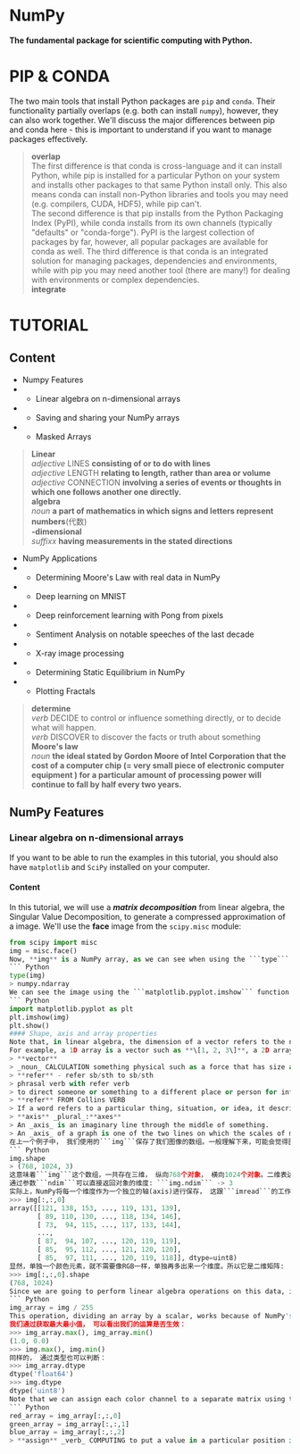 # NumPy  
**The fundamental package for scientific computing with Python.**  
# PIP & CONDA  
The two main tools that install Python packages are ```pip``` and ```conda```. Their functionality partially overlaps (e.g. both can install ```numpy```), however, they can also work
together. We'll discuss the major differences between pip and conda here - this is important to understand if you want to manage packages effectively.  
> **overlap**  
The first difference is that conda is cross-language and it can install Python, while pip is installed for a particular Python on your system and installs other packages to that
same Python install only. This also means conda can install non-Python libraries and tools you may need (e.g. compilers, CUDA, HDF5), while pip can't.  
The second difference is that pip installs from the Python Packaging Index (PyPI), while conda installs from its own channels (typically "defaults" or "conda-forge"). PyPI is the 
largest collection of packages by far, however, all popular packages are available for conda as well.
The third difference is that conda is an integrated solution for managing packages, dependencies and environments, while with pip you may need another tool (there are many!) for
dealing with environments or complex dependencies.  
> **integrate**
# TUTORIAL  
## Content  
- Numpy Features  
- - Linear algebra on n-dimensional arrays  
- - Saving and sharing your NumPy arrays  
- - Masked Arrays
> **Linear**  
> _adjective_ LINES **consisting of or to do with lines**  
> _adjective_ LENGTH **relating to length, rather than area or volume**  
> _adjective_ CONNECTION **involving a series of events or thoughts in which one follows another one directly.**    
> **algebra**  
> _noun_ **a part of mathematics in which signs and letters represent numbers**(代数)  
> **-dimensional**  
> _suffixx_ **having measurements in the stated directions**
- NumPy Applications  
- - Determining Moore's Law with real data in NumPy  
- - Deep learning on MNIST  
- - Deep reinforcement learning with Pong from pixels  
- - Sentiment Analysis on notable speeches of the last decade   
- - X-ray image processing  
- - Determining Static Equilibrium in NumPy  
- - Plotting Fractals  
> **determine**  
> _verb_ DECIDE to control or influence something directly, or to decide what will happen.  
> _verb_ DISCOVER to discover the facts or truth about something  
> **Moore's law**  
> _noun_ **the ideal stated by Gordon Moore of Intel Corporation that the cost of a computer chip (= very small piece of electronic computer equipment ) for a particular amount of processing power will continue to fall by half every two years.**  
## NumPy Features
### Linear algebra on n-dimensional arrays   
If you want to be able to run the examples in this tutorial, you should also have ```matplotlib``` and ```SciPy``` installed on your computer.
#### Content  
In this tutorial, we will use a ***matrix decomposition*** from linear algebra, the Singular Value Decomposition, to generate a compressed approximation of a image. We'll use the **face** image from the ```scipy.misc``` module:  
``` Python
from scipy import misc
img = misc.face()
Now, **img** is a NumPy array, as we can see when using the ```type``` function:  
``` Python
type(img)
> numpy.ndarray  
We can see the image using the ```matplotlib.pyplot.imshow``` function to display plots:  
``` Python  
import matplotlib.pyplot as plt  
plt.imshow(img)
plt.show()
#### Shape, axis and array properties  
Note that, in linear algebra, the dimension of a vector refers to the number of entries in an array. In  NumPy, it instead defines the number of axes.
For example, a 1D array is a vector such as **\[1, 2, 3\]**, a 2D array is a matrix, and so forth.  
> **vector**
> _noun_ CALCULATION something physical such as a force that has size and direction  
> **refer** - refer sb/sth to sb/sth  
> phrasal verb with refer verb  
> to direct someone or something to a different place or person for information, help, or action.  
> **refer** FROM Collins VERB  
> If a word refers to a particular thing, situation, or idea, it describes it in some way.   
> **axis** _plural_:**axes**  
> An _axis_ is an imaginary line through the middle of something.  
> An _axis_ of a graph is one of the two lines on which the scales of measurement are marked.
在上一个例子中， 我们使用的```img```保存了我们图像的数组。一般理解下来，可能会觉得图像就是一个二维对象，所以保存的数组也应该是一个二维的。但实际上并非如此，可以通过如下命令查看其结构:  
``` Python
img.shape
> (768, 1024, 3)  
这意味着```img```这个数组，一共存在三维， 纵向768个对象， 横向1024个对象。二维表达的是图像中每个像素点的位置，这个很好理解。而第三维是一个RGB（red, green and blue）颜色对象， 这个对象也是一个数组。  
通过参数```ndim```可以直接返回对象的维度: ```img.ndim``` -> 3  
实际上，NumPy将每一个维度作为一个独立的轴(axis)进行保存， 这跟```imread```的工作原理有关。 在上面例子中可以通过下面命令查看**红色**元素的轴信息:  
>>> img[:,:,0]
array([[121, 138, 153, ..., 119, 131, 139],
       [ 89, 110, 130, ..., 118, 134, 146],
       [ 73,  94, 115, ..., 117, 133, 144],
       ...,
       [ 87,  94, 107, ..., 120, 119, 119],
       [ 85,  95, 112, ..., 121, 120, 120],
       [ 85,  97, 111, ..., 120, 119, 118]], dtype=uint8)
显然，单独一个颜色元素，就不需要像RGB一样，单独再多出来一个维度。所以它是二维矩阵:  
>>> img[:,:,0].shape
(768, 1024)
Since we are going to perform linear algebra operations on this data, it might be more interesting to have real numbers between 0 and 1 in each entry of the matrices to represent the RGB values. We can do that by setting:  
``` Python
img_array = img / 255  
This operation, dividing an array by a scalar, works because of NumPy's broadcasting rules.  
我们通过获取最大最小值， 可以看出我们的运算是否生效：  
>>> img_array.max(), img_array.min()
(1.0, 0.0)
>>> img.max(), img.min()
同样的， 通过类型也可以判断：  
>>> img_array.dtype
dtype('float64')
>>> img.dtype
dtype('uint8')
Note that we can assign each color channel to a separate matrix using the slice syntax:  
``` Python
red_array = img_array[:,:,0]  
green_array = img_array[:,:,1]
blue_array = img_array[:,:,2]
> **assign** _verb_ COMPUTING to put a value in a particular position in the memory of a computer.
